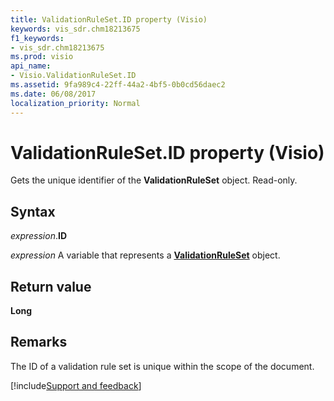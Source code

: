 ```yaml
---
title: ValidationRuleSet.ID property (Visio)
keywords: vis_sdr.chm18213675
f1_keywords:
- vis_sdr.chm18213675
ms.prod: visio
api_name:
- Visio.ValidationRuleSet.ID
ms.assetid: 9fa989c4-22ff-44a2-4bf5-0b0cd56daec2
ms.date: 06/08/2017
localization_priority: Normal
---
```



# ValidationRuleSet.ID property (Visio)

Gets the unique identifier of the **ValidationRuleSet** object. Read-only.


## Syntax

_expression_.**ID**

_expression_ A variable that represents a **[ValidationRuleSet](Visio.ValidationRuleSet.md)** object.


## Return value

 **Long**


## Remarks

The ID of a validation rule set is unique within the scope of the document.

[!include[Support and feedback](~/includes/feedback-boilerplate.md)]